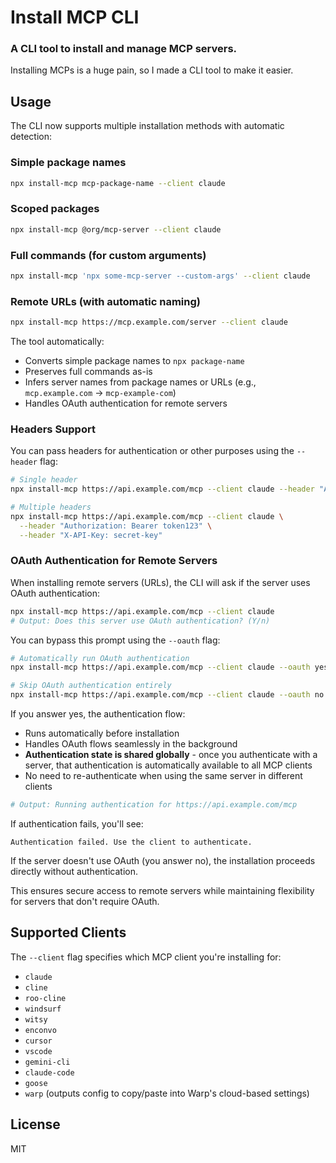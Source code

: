 # Install MCP CLI

### A CLI tool to install and manage MCP servers.

Installing MCPs is a huge pain, so I made a CLI tool to make it easier.

## Usage

The CLI now supports multiple installation methods with automatic detection:

### Simple package names

```bash
npx install-mcp mcp-package-name --client claude
```

### Scoped packages

```bash
npx install-mcp @org/mcp-server --client claude
```

### Full commands (for custom arguments)

```bash
npx install-mcp 'npx some-mcp-server --custom-args' --client claude
```

### Remote URLs (with automatic naming)

```bash
npx install-mcp https://mcp.example.com/server --client claude
```

The tool automatically:

- Converts simple package names to `npx package-name`
- Preserves full commands as-is
- Infers server names from package names or URLs (e.g., `mcp.example.com` → `mcp-example-com`)
- Handles OAuth authentication for remote servers

### Headers Support

You can pass headers for authentication or other purposes using the `--header` flag:

```bash
# Single header
npx install-mcp https://api.example.com/mcp --client claude --header "Authorization: Bearer token123"

# Multiple headers
npx install-mcp https://api.example.com/mcp --client claude \
  --header "Authorization: Bearer token123" \
  --header "X-API-Key: secret-key"
```

### OAuth Authentication for Remote Servers

When installing remote servers (URLs), the CLI will ask if the server uses OAuth authentication:

```bash
npx install-mcp https://api.example.com/mcp --client claude
# Output: Does this server use OAuth authentication? (Y/n)
```

You can bypass this prompt using the `--oauth` flag:

```bash
# Automatically run OAuth authentication
npx install-mcp https://api.example.com/mcp --client claude --oauth yes

# Skip OAuth authentication entirely
npx install-mcp https://api.example.com/mcp --client claude --oauth no
```

If you answer yes, the authentication flow:

- Runs automatically before installation
- Handles OAuth flows seamlessly in the background
- **Authentication state is shared globally** - once you authenticate with a server, that authentication is automatically available to all MCP clients
- No need to re-authenticate when using the same server in different clients

```bash
# Output: Running authentication for https://api.example.com/mcp
```

If authentication fails, you'll see:

```
Authentication failed. Use the client to authenticate.
```

If the server doesn't use OAuth (you answer no), the installation proceeds directly without authentication.

This ensures secure access to remote servers while maintaining flexibility for servers that don't require OAuth.

## Supported Clients

The `--client` flag specifies which MCP client you're installing for:

- `claude`
- `cline`
- `roo-cline`
- `windsurf`
- `witsy`
- `enconvo`
- `cursor`
- `vscode`
- `gemini-cli`
- `claude-code`
- `goose`
- `warp` (outputs config to copy/paste into Warp's cloud-based settings)

## License

MIT
